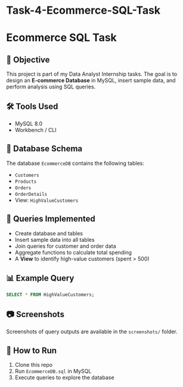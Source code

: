 # Task-4-Ecommerce-SQL-Task
# Ecommerce SQL Task

## 📌 Objective

This project is part of my Data Analyst Internship tasks. The goal is to design an **E-commerce Database** in MySQL, insert sample data, and perform analysis using SQL queries.

## 🛠 Tools Used

* MySQL 8.0
* Workbench / CLI

## 📂 Database Schema

The database `EcommerceDB` contains the following tables:

* `Customers`
* `Products`
* `Orders`
* `OrderDetails`
* View: `HighValueCustomers`

## 📜 Queries Implemented

* Create database and tables
* Insert sample data into all tables
* Join queries for customer and order data
* Aggregate functions to calculate total spending
* A **View** to identify high-value customers (spent > 500)

## 📊 Example Query

```sql
SELECT * FROM HighValueCustomers;
```

## 📷 Screenshots

Screenshots of query outputs are available in the `screenshots/` folder.

## 🚀 How to Run

1. Clone this repo
2. Run `EcommerceDB.sql` in MySQL
3. Execute queries to explore the database

